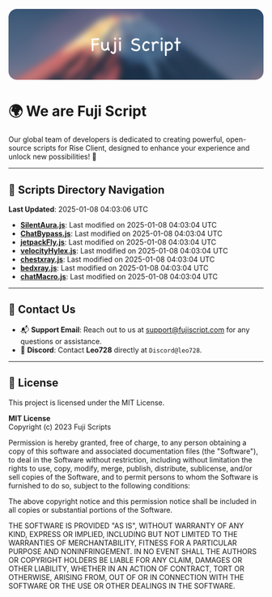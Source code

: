 ![Banner](.github/b.webp)

# 🌍 **We are Fuji Script**

Our global team of developers is dedicated to creating powerful, open-source scripts for Rise Client, designed to enhance your experience and unlock new possibilities! 🌟

---
<!-- SCRIPTS_NAVIGATION_START -->
## 📂 **Scripts Directory Navigation**

**Last Updated**: 2025-01-08 04:03:06 UTC

- **[SilentAura.js](scripts/SilentAura.js)**: Last modified on 2025-01-08 04:03:04 UTC
- **[ChatBypass.js](scripts/ChatBypass.js)**: Last modified on 2025-01-08 04:03:04 UTC
- **[jetpackFly.js](scripts/jetpackFly.js)**: Last modified on 2025-01-08 04:03:04 UTC
- **[velocityHylex.js](scripts/velocityHylex.js)**: Last modified on 2025-01-08 04:03:04 UTC
- **[chestxray.js](scripts/chestxray.js)**: Last modified on 2025-01-08 04:03:04 UTC
- **[bedxray.js](scripts/bedxray.js)**: Last modified on 2025-01-08 04:03:04 UTC
- **[chatMacro.js](scripts/chatMacro.js)**: Last modified on 2025-01-08 04:03:04 UTC

<!-- SCRIPTS_NAVIGATION_END -->

---

## 💬 **Contact Us**  
- 📬 **Support Email**: Reach out to us at [support@fujiscript.com](mailto:support@fujiscript.com) for any questions or assistance.  
- 💬 **Discord**: Contact **Leo728** directly at `Discord@leo728`.

---

## 📜 **License**

This project is licensed under the MIT License.  

**MIT License**  
Copyright (c) 2023 Fuji Scripts  

Permission is hereby granted, free of charge, to any person obtaining a copy of this software and associated documentation files (the "Software"), to deal in the Software without restriction, including without limitation the rights to use, copy, modify, merge, publish, distribute, sublicense, and/or sell copies of the Software, and to permit persons to whom the Software is furnished to do so, subject to the following conditions:  

The above copyright notice and this permission notice shall be included in all copies or substantial portions of the Software.  

THE SOFTWARE IS PROVIDED "AS IS", WITHOUT WARRANTY OF ANY KIND, EXPRESS OR IMPLIED, INCLUDING BUT NOT LIMITED TO THE WARRANTIES OF MERCHANTABILITY, FITNESS FOR A PARTICULAR PURPOSE AND NONINFRINGEMENT. IN NO EVENT SHALL THE AUTHORS OR COPYRIGHT HOLDERS BE LIABLE FOR ANY CLAIM, DAMAGES OR OTHER LIABILITY, WHETHER IN AN ACTION OF CONTRACT, TORT OR OTHERWISE, ARISING FROM, OUT OF OR IN CONNECTION WITH THE SOFTWARE OR THE USE OR OTHER DEALINGS IN THE SOFTWARE.  
